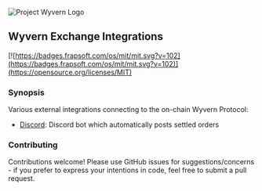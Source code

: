 ![Project Wyvern Logo](https://media.githubusercontent.com/media/ProjectWyvern/wyvern-branding/master/logo/logo-square-red-transparent-200x200.png?raw=true "Project Wyvern Logo")

## Wyvern Exchange Integrations

[![https://badges.frapsoft.com/os/mit/mit.svg?v=102](https://badges.frapsoft.com/os/mit/mit.svg?v=102)](https://opensource.org/licenses/MIT)

### Synopsis

Various external integrations connecting to the on-chain Wyvern Protocol:

  - [Discord](discord): Discord bot which automatically posts settled orders

### Contributing

Contributions welcome! Please use GitHub issues for suggestions/concerns - if you prefer to express your intentions in code, feel free to submit a pull request.
